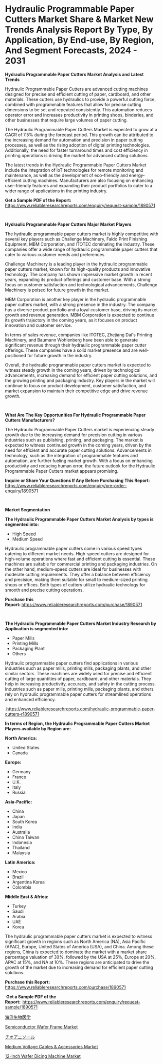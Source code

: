 <p><h1>Hydraulic Programmable Paper Cutters Market Share & Market New Trends Analysis Report By Type, By Application, By End-use, By Region, And Segment Forecasts, 2024 - 2031</h1></p><p><strong>Hydraulic Programmable Paper Cutters Market Analysis and Latest Trends</strong></p>
<p><p>Hydraulic Programmable Paper Cutters are advanced cutting machines designed for precise and efficient cutting of paper, cardboard, and other materials. These cutters use hydraulics to provide a powerful cutting force, combined with programmable features that allow for precise cutting dimensions to be set and repeated consistently. This automation reduces operator error and increases productivity in printing shops, binderies, and other businesses that require large volumes of paper cutting.</p><p>The Hydraulic Programmable Paper Cutters Market is expected to grow at a CAGR of 7.5% during the forecast period. This growth can be attributed to the increasing demand for automation and precision in paper cutting processes, as well as the rising adoption of digital printing technologies. Additionally, the need for faster turnaround times and cost efficiency in printing operations is driving the market for advanced cutting solutions.</p><p>The latest trends in the Hydraulic Programmable Paper Cutters Market include the integration of IoT technologies for remote monitoring and maintenance, as well as the development of eco-friendly and energy-efficient cutting machines. Manufacturers are also focusing on enhancing user-friendly features and expanding their product portfolios to cater to a wider range of applications in the printing industry.</p></p>
<p><strong>Get a Sample PDF of the Report:&nbsp;</strong> <a href="https://www.reliableresearchreports.com/enquiry/request-sample/1890571">https://www.reliableresearchreports.com/enquiry/request-sample/1890571</a></p>
<p>&nbsp;</p>
<p><strong>Hydraulic Programmable Paper Cutters Major Market Players</strong></p>
<p><p>The hydraulic programmable paper cutters market is highly competitive with several key players such as Challenge Machinery, Faldo Print Finishing Equipment, MBM Corporation, and ITOTEC dominating the industry. These companies offer a wide range of hydraulic programmable paper cutters that cater to various customer needs and preferences.</p><p>Challenge Machinery is a leading player in the hydraulic programmable paper cutters market, known for its high-quality products and innovative technology. The company has shown impressive market growth in recent years, expanding its product offerings and customer base. With a strong focus on customer satisfaction and technological advancements, Challenge Machinery is poised for future growth in the market.</p><p>MBM Corporation is another key player in the hydraulic programmable paper cutters market, with a strong presence in the industry. The company has a diverse product portfolio and a loyal customer base, driving its market growth and revenue generation. MBM Corporation is expected to continue its growth trajectory in the coming years, as it focuses on product innovation and customer service.</p><p>In terms of sales revenue, companies like ITOTEC, Zhejiang Dai's Printing Machinery, and Baumann Wohlenberg have been able to generate significant revenue through their hydraulic programmable paper cutter offerings. These companies have a solid market presence and are well-positioned for future growth in the industry.</p><p>Overall, the hydraulic programmable paper cutters market is expected to witness steady growth in the coming years, driven by technological advancements, increasing demand for efficient paper cutting solutions, and the growing printing and packaging industry. Key players in the market will continue to focus on product development, customer satisfaction, and market expansion to maintain their competitive edge and drive revenue growth.</p></p>
<p>&nbsp;</p>
<p><strong>What Are The Key Opportunities For Hydraulic Programmable Paper Cutters Manufacturers?</strong></p>
<p><p>The Hydraulic Programmable Paper Cutters market is experiencing steady growth due to the increasing demand for precision cutting in various industries such as publishing, printing, and packaging. The market is expected to witness continued growth in the coming years, driven by the need for efficient and accurate paper cutting solutions. Advancements in technology, such as the integration of programmable features and automation, are further fueling market growth. With a focus on enhancing productivity and reducing human error, the future outlook for the Hydraulic Programmable Paper Cutters market appears promising.</p></p>
<p><strong>Inquire or Share Your Questions If Any Before Purchasing This Report:</strong> <a href="https://www.reliableresearchreports.com/enquiry/pre-order-enquiry/1890571">https://www.reliableresearchreports.com/enquiry/pre-order-enquiry/1890571</a></p>
<p>&nbsp;</p>
<p><strong>Market Segmentation</strong></p>
<p><strong>The Hydraulic Programmable Paper Cutters Market Analysis by types is segmented into:</strong></p>
<p><ul><li>High Speed</li><li>Medium Speed</li></ul></p>
<p><p>Hydraulic programmable paper cutters come in various speed types catering to different market needs. High-speed cutters are designed for high-volume operations where fast and efficient cutting is essential. These machines are suitable for commercial printing and packaging industries. On the other hand, medium-speed cutters are ideal for businesses with moderate cutting requirements. They offer a balance between efficiency and precision, making them suitable for small to medium-sized printing shops or offices. Both types of cutters utilize hydraulic technology for smooth and precise cutting operations.</p></p>
<p><strong>Purchase this Report:&nbsp;</strong><a href="https://www.reliableresearchreports.com/purchase/1890571">https://www.reliableresearchreports.com/purchase/1890571</a></p>
<p>&nbsp;</p>
<p><strong>The Hydraulic Programmable Paper Cutters Market Industry Research by Application is segmented into:</strong></p>
<p><ul><li>Paper Mills</li><li>Printing Mills</li><li>Packaging Plant</li><li>Others</li></ul></p>
<p><p>Hydraulic programmable paper cutters find applications in various industries such as paper mills, printing mills, packaging plants, and other similar sectors. These machines are widely used for precise and efficient cutting of large quantities of paper, cardboard, and other materials. They help in increasing productivity, accuracy, and safety in the cutting process. Industries such as paper mills, printing mills, packaging plants, and others rely on hydraulic programmable paper cutters for streamlined operations and enhanced efficiency.</p></p>
<p><a href="https://www.reliableresearchreports.com/hydraulic-programmable-paper-cutters-r1890571">&nbsp;https://www.reliableresearchreports.com/hydraulic-programmable-paper-cutters-r1890571</a></p>
<p><strong>In terms of Region, the Hydraulic Programmable Paper Cutters Market Players available by Region are:</strong></p>
<p>
    <p> <strong> North America: </strong>
        <ul>
            <li>United States</li>
            <li>Canada</li>
        </ul>
        </p> 
    <p> <strong> Europe: </strong>
        <ul>
            <li>Germany</li>
            <li>France</li>
            <li>U.K.</li>
            <li>Italy</li>
            <li>Russia</li>
        </ul>
        </p> 
    <p> <strong> Asia-Pacific: </strong>
        <ul>
            <li>China</li>
            <li>Japan</li>
            <li>South Korea</li>
            <li>India</li>
            <li>Australia</li>
            <li>China Taiwan</li>
            <li>Indonesia</li>
            <li>Thailand</li>
            <li>Malaysia</li>
        </ul>
        </p> 
    <p> <strong> Latin America: </strong>
        <ul>
            <li>Mexico</li>
            <li>Brazil</li>
            <li>Argentina Korea</li>
            <li>Colombia</li>
        </ul>
        </p> 
    <p> <strong> Middle East & Africa: </strong>
        <ul>
            <li>Turkey</li>
            <li>Saudi</li>
            <li>Arabia</li>
            <li>UAE</li>
            <li>Korea</li>
        </ul>
    </p>
    </p>
<p><p>The hydraulic programmable paper cutters market is expected to witness significant growth in regions such as North America (NA), Asia Pacific (APAC), Europe, United States of America (USA), and China. Among these regions, China is expected to dominate the market with a market share percentage valuation of 30%, followed by the USA at 25%, Europe at 20%, APAC at 15%, and NA at 10%. These regions are anticipated to drive the growth of the market due to increasing demand for efficient paper cutting solutions.</p></p>
<p><strong>Purchase this Report: </strong><a href="https://www.reliableresearchreports.com/purchase/1890571">https://www.reliableresearchreports.com/purchase/1890571</a></p>
<p>&nbsp;<strong>Get a Sample PDF of the Report:&nbsp;&nbsp;</strong><a href="https://www.reliableresearchreports.com/enquiry/request-sample/1890571">https://www.reliableresearchreports.com/enquiry/request-sample/1890571</a></p>
<p><strong></strong></p>
<p><p><a href="https://github.com/SantosDicki04/Market-Research-Report-List-1/blob/main/739820144709.md">海洋生物医学</a></p><p><a href="https://github.com/ruddyyedelwadw/Market-Research-Report-List-2/blob/main/semiconductor-wafer-frame-market.md">Semiconductor Wafer Frame Market</a></p><p><a href="https://github.com/moulafa/Market-Research-Report-List-1/blob/main/332989044708.md">チオアニソール</a></p><p><a href="https://issuu.com/reportprime-2/docs/medium-voltage-cables-accessories-market-size-2030">Medium Voltage Cables & Accessories Market</a></p><p><a href="https://github.com/jaidynmorantestelletmjzya/Market-Research-Report-List-2/blob/main/12-inch-wafer-dicing-machine-market.md">12-Inch Wafer Dicing Machine Market</a></p></p>